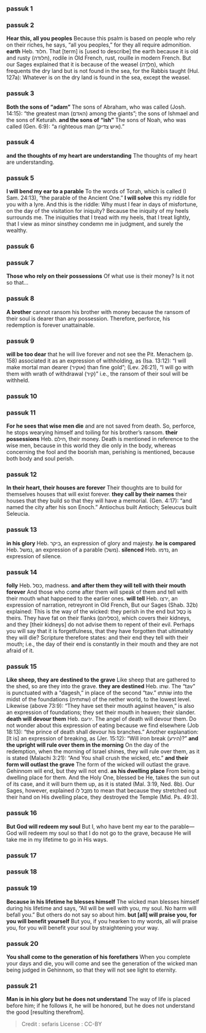 
### passuk 1

### passuk 2
<b>Hear this, all you peoples</b> Because this psalm is based on people who rely on their riches, he says, “all you peoples,” for they all require admonition.
<b>earth</b> Heb. חלוד. That [term] is [used to describe] the earth because it is old and rusty (חלודה), rodile in Old French, rust, rouille in modern French. But our Sages explained that it is because of the weasel (חֻלְדָה), which frequents the dry land but is not found in the sea, for the Rabbis taught (Hul. 127a): Whatever is on the dry land is found in the sea, except the weasel.

### passuk 3
<b>Both the sons of “adam”</b> The sons of Abraham, who was called (Josh. 14:15): “the greatest man (האדם) among the giants”; the sons of Ishmael and the sons of Keturah.
<b>and the sons of “ish”</b> The sons of Noah, who was called (Gen. 6:9): “a righteous man (איש צדיק).”

### passuk 4
<b>and the thoughts of my heart are understanding</b> The thoughts of my heart are understanding.

### passuk 5
<b>I will bend my ear to a parable</b> To the words of Torah, which is called (I Sam. 24:13), “the parable of the Ancient One.”
<b>I will solve</b> this my riddle for you with a lyre. And this is the riddle: Why must I fear in days of misfortune, on the day of the visitation for iniquity? Because the iniquity of my heels surrounds me. The iniquities that I tread with my heels, that I treat lightly, that I view as minor sinsthey condemn me in judgment, and surely the wealthy.

### passuk 6

### passuk 7
<b>Those who rely on their possessions</b> Of what use is their money? Is it not so that...

### passuk 8
<b>A brother</b> cannot ransom his brother with money because the ransom of their soul is dearer than any possession. Therefore, perforce, his redemption is forever unattainable.

### passuk 9
<b>will be too dear</b> that he will live forever and not see the Pit. Menachem (p. 158) associated it as an expression of withholding, as (Isa. 13:12): “I will make mortal man dearer (אוקיר) than fine gold”; (Lev. 26:21), “I will go with them with wrath of withdrawal (קיר)” i.e., the ransom of their soul will be withheld.

### passuk 10

### passuk 11
<b>For he sees that wise men die</b> and are not saved from death. So, perforce, he stops wearying himself and toiling for his brother’s ransom.
<b>their possessions</b> Heb. חילם, their money. Death is mentioned in reference to the wise men, because in this world they die only in the body, whereas concerning the fool and the boorish man, perishing is mentioned, because both body and soul perish.

### passuk 12
<b>In their heart, their houses are forever</b> Their thoughts are to build for themselves houses that will exist forever.
<b>they call by their names</b> their houses that they build so that they will have a memorial. (Gen. 4:17): “and named the city after his son Enoch.” Antiochus built Antioch; Seleucus built Seleucia.

### passuk 13
<b>in his glory</b> Heb. ביקר, an expression of glory and majesty.
<b>he is compared</b> Heb. נמשל, an expression of a parable (משל).
<b>silenced</b> Heb. נדמו, an expression of silence.

### passuk 14
<b>folly</b> Heb. כסל, madness.
<b>and after them they will tell with their mouth forever</b> And those who come after them will speak of them and tell with their mouth what happened to the earlier ones.
<b>will tell</b> Heb. ירצו, an expression of narration, retreyront in Old French, But our Sages (Shab. 32b) explained: This is the way of the wicked: they perish in the end but כֶסֶל is theirs. They have fat on their flanks (כסליהם), which covers their kidneys, and they [their kidneys] do not advise them to repent of their evil. Perhaps you will say that it is forgetfulness, that they have forgotten that ultimately they will die? Scripture therefore states: and their end they tell with their mouth; i.e., the day of their end is constantly in their mouth and they are not afraid of it.

### passuk 15
<b>Like sheep, they are destined to the grave</b> Like sheep that are gathered to the shed, so are they into the grave.
<b>they are destined</b> Heb. שתו. The “tav” is punctuated with a “dagesh,” in place of the second “tav.” שּׁוֹתתוּ into the midst of the foundations (שתותיה) of the nether world, to the lowest level. Likewise (above 73:9): “They have set their mouth against heaven,” is also an expression of foundations; they set their mouth in heaven; their slander.
<b>death will devour them</b> Heb. ירעם. The angel of death will devour them. Do not wonder about this expression of eating because we find elsewhere (Job 18:13): “the prince of death shall devour his branches.” Another explanation: [It is] an expression of breaking, as (Jer. 15:12): “Will iron break (הירע)?”
<b>and the upright will rule over them in the morning</b> On the day of the redemption, when the morning of Israel shines, they will rule over them, as it is stated (Malachi 3:21): “And You shall crush the wicked, etc.”
<b>and their form will outlast the grave</b> The form of the wicked will outlast the grave. Gehinnom will end, but they will not end.
<b>as his dwelling place</b> From being a dwelling place for them. And the Holy One, blessed be He, takes the sun out of its case, and it will burn them up, as it is stated (Mal. 3:19, Ned. 8b). Our Sages, however, explained מִזְבֻל לוֹ to mean that because they stretched out their hand on His dwelling place, they destroyed the Temple (Mid. Ps. 49:3).

### passuk 16
<b>But God will redeem my soul</b> But I, who have bent my ear to the parable—God will redeem my soul so that I do not go to the grave, because He will take me in my lifetime to go in His ways.

### passuk 17

### passuk 18

### passuk 19
<b>Because in his lifetime he blesses himself</b> The wicked man blesses himself during his lifetime and says, “All will be well with you, my soul. No harm will befall you.” But others do not say so about him.
<b>but [all] will praise you, for you will benefit yourself</b> But you, if you hearken to my words, all will praise you, for you will benefit your soul by straightening your way.

### passuk 20
<b>You shall come to the generation of his forefathers</b> When you complete your days and die, you will come and see the generation of the wicked man being judged in Gehinnom, so that they will not see light to eternity.

### passuk 21
<b>Man is in his glory but he does not understand</b> The way of life is placed before him; if he follows it, he will be honored, but he does not understand the good [resulting therefrom].

>Credit : sefaris
>License : CC-BY
